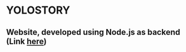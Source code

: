 # YOLOSTORY
## Website, developed using Node.js as backend (Link [here](https://yolostoryyl.herokuapp.com/))
